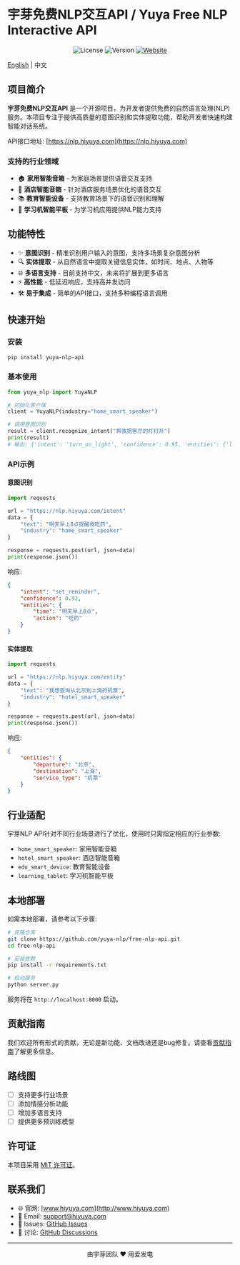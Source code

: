 # 宇芽免费NLP交互API / Yuya Free NLP Interactive API

<p align="center">
  <img src="https://img.shields.io/badge/license-MIT-blue.svg" alt="License">
  <img src="https://img.shields.io/badge/version-1.0.0-green.svg" alt="Version">
  <a href="http://www.hiyuya.com"><img src="https://img.shields.io/badge/website-hiyuya.com-orange.svg" alt="Website"></a>
</p>

[English](README_EN.md) | 中文

## 项目简介

**宇芽免费NLP交互API** 是一个开源项目，为开发者提供免费的自然语言处理(NLP)服务。本项目专注于提供高质量的意图识别和实体提取功能，帮助开发者快速构建智能对话系统。

API接口地址: [https://nlp.hiyuya.com](https://nlp.hiyuya.com)

### 支持的行业领域

- 🏠 **家用智能音箱** - 为家庭场景提供语音交互支持
- 🏨 **酒店智能音箱** - 针对酒店服务场景优化的语音交互
- 📚 **教育智能设备** - 支持教育场景下的语音识别和理解
- 📱 **学习机智能平板** - 为学习机应用提供NLP能力支持

## 功能特性

- ✨ **意图识别** - 精准识别用户输入的意图，支持多场景复杂意图分析
- 🔍 **实体提取** - 从自然语言中提取关键信息实体，如时间、地点、人物等
- 🌐 **多语言支持** - 目前支持中文，未来将扩展到更多语言
- ⚡ **高性能** - 低延迟响应，支持高并发访问
- 🛠️ **易于集成** - 简单的API接口，支持多种编程语言调用

## 快速开始

### 安装

```bash
pip install yuya-nlp-api
```

### 基本使用

```python
from yuya_nlp import YuyaNLP

# 初始化客户端
client = YuyaNLP(industry="home_smart_speaker")

# 调用意图识别
result = client.recognize_intent("帮我把客厅的灯打开")
print(result)
# 输出: {'intent': 'turn_on_light', 'confidence': 0.95, 'entities': {'location': '客厅', 'device': '灯'}}
```

### API示例

#### 意图识别

```python
import requests

url = "https://nlp.hiyuya.com/intent"
data = {
    "text": "明天早上8点提醒我吃药",
    "industry": "home_smart_speaker"
}

response = requests.post(url, json=data)
print(response.json())
```

响应:

```json
{
    "intent": "set_reminder",
    "confidence": 0.92,
    "entities": {
        "time": "明天早上8点",
        "action": "吃药"
    }
}
```

#### 实体提取

```python
import requests

url = "https://nlp.hiyuya.com/entity"
data = {
    "text": "我想查询从北京到上海的机票",
    "industry": "hotel_smart_speaker"
}

response = requests.post(url, json=data)
print(response.json())
```

响应:

```json
{
    "entities": {
        "departure": "北京",
        "destination": "上海",
        "service_type": "机票"
    }
}
```

## 行业适配

宇芽NLP API针对不同行业场景进行了优化，使用时只需指定相应的行业参数:

- `home_smart_speaker`: 家用智能音箱
- `hotel_smart_speaker`: 酒店智能音箱
- `edu_smart_device`: 教育智能设备
- `learning_tablet`: 学习机智能平板

## 本地部署

如需本地部署，请参考以下步骤:

```bash
# 克隆仓库
git clone https://github.com/yuya-nlp/free-nlp-api.git
cd free-nlp-api

# 安装依赖
pip install -r requirements.txt

# 启动服务
python server.py
```

服务将在 `http://localhost:8000` 启动。

## 贡献指南

我们欢迎所有形式的贡献，无论是新功能、文档改进还是bug修复。请查看[贡献指南](CONTRIBUTING.md)了解更多信息。

## 路线图

- [ ] 支持更多行业场景
- [ ] 添加情感分析功能
- [ ] 增加多语言支持
- [ ] 提供更多预训练模型

## 许可证

本项目采用 [MIT 许可证](LICENSE)。

## 联系我们

- 🌐 官网: [www.hiyuya.com](http://www.hiyuya.com)
- 📧 Email: support@hiyuya.com
- 🐞 Issues: [GitHub Issues](https://github.com/yuya-nlp/free-nlp-api/issues)
- 💬 讨论: [GitHub Discussions](https://github.com/yuya-nlp/free-nlp-api/discussions)

---

<p align="center">由宇芽团队 ❤️ 用爱发电</p>
